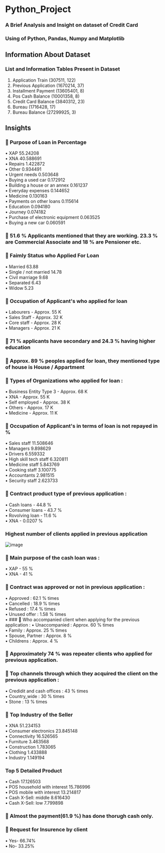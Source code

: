 # Python_Project
### A Brief Analysis and Insight on dataset of Credit Card 
### Using of Python, Pandas, Numpy and Matplotlib
## Information About Dataset
### List and Information Tables Present in Dataset
1.	Application Train (307511, 122)
2.	Previous Application (1670214, 37)
3.	Installment Payment (13605401, 8)
4.	Pos Cash Balance (10001358, 8)
5.	Credit Card Balance (3840312, 23)
6.	Bureau (1716428, 17)
7.	Bureau Balance (27299925, 3)
## Insights
### 	Purpose of Loan in Percentage
•	XAP                                 55.24208  
•	XNA                                 40.588691  
•	Repairs                              1.422872  
•	Other                                0.934491  
•	Urgent needs                         0.503648  
•	Buying a used car                    0.172912  
•	Building a house or an annex         0.161237  
•	Everyday expenses                    0.144652  
•	Medicine                             0.130163  
•	Payments on other loans              0.115614  
•	Education                            0.094180  
•	Journey                              0.074182  
•	Purchase of electronic equipment     0.063525  
•	Buying a new car                     0.060591  

###  51.6 % Applicants mentioned that they are working. 23.3 % are Commercial Associate and 18 % are Pensioner etc.
###  Faimly Status who Applied For Loan
•	Married 63.88  
•	Single / not married 14.78  
•	Civil marriage 9.68  
•	Separated 6.43  
•	Widow 5.23  

###  Occupation of Applicant's who applied for loan
•	Labourers - Approx. 55 K    
•	Sales Staff - Approx. 32 K    
•	Core staff - Approx. 28 K   
•	Managers - Approx. 21 K   

###  71 % applicants have secondary and 24.3 % having higher education
###  Approx. 89 % peoples applied for loan, they mentioned type of house is House / Appartment
###  Types of Organizations who applied for loan :
•	Business Entity Type 3 - Approx. 68 K   
•	XNA - Approx. 55 K   
•	Self employed - Approx. 38 K    
•	Others - Approx. 17 K    
•	Medicine - Approx. 11 K    

###  Occupation of Applicant's in terms of loan is not repayed in %
•	Sales staff 11.508646    
•	Managers 9.898629    
•	Drivers 6.559332    
•	High skill tech staff 6.320811     
•	Medicine staff 5.843769    
•	Cooking staff 3.100775    
•	Accountants 2.981515    
•	Security staff 2.623733    

###  Contract product type of previous application :    
•	Cash loans - 44.8 %    
•	Consumer loans - 43.7 %     
•	Rovolving loan - 11.6 %   
•	XNA - 0.0207 %   

### Highest number of clients applied in previous application
![image](https://user-images.githubusercontent.com/103137699/186612596-b78601d3-b37d-42a9-8c00-7c19850a8875.png)
###  Main purpose of the cash loan was :
•	XAP - 55 %   
•	XNA - 41 %   

###  Contract was approved or not in previous application :
•	Approved : 62.1 % times   
•	Cancelled : 18.9 % times   
•	Refused : 17.4 % times   
•	Unused offer : 1.58 % times    
•	###  Who accompanied client when applying for the previous application :
•	Unaccompanied : Approx. 60 % times   
•	Family : Approx. 25 % times      
•	Spouse, Partner : Approx. 8 %  
•	Childrens : Approx. 4 %   

###  Approximately 74 % was repeater clients who applied for previous application.
###  Top channels through which they acquired the client on the previous application :
•	Credidit and cash offices : 43 % times   
•	Country_wide : 30 % times    
•	Stone : 13 % times    

###  Top Industry of the Seller
•	XNA 51.234153   
•	Consumer electronics 23.845148   
•	Connectivity 16.526565   
•	Furniture 3.463568   
•	Construction 1.783065     
•	Clothing 1.433888    
•	Industry 1.149194    

### Top 5 Detailed Product
•	Cash 17.126503   
•	POS household with interest 15.786996   
•	POS mobile with interest 13.214817    
•	Cash X-Sell: middle 8.616430    
•	Cash X-Sell: low 7.799898   

###  Almost the payment(61.9 %) has done thorugh cash only.
###  Request for Insurence by client
•	Yes- 66.74%   
•	No- 33.25%   










